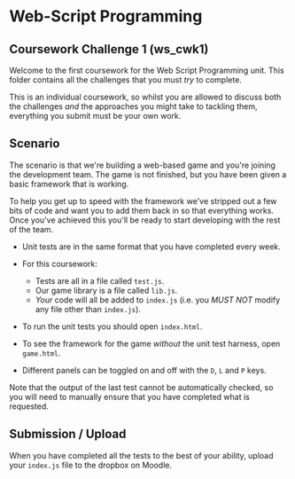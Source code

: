# Web-Script Programming
## Coursework Challenge 1 (ws_cwk1)

Welcome to the first coursework for the Web Script Programming unit.  This folder contains all the challenges that you must _try_ to complete.

This is an individual coursework, so whilst you are allowed to discuss both the challenges _and_ the approaches you might take to tackling them, everything you submit must be your own work.

## Scenario

The scenario is that we're building a web-based game and you're joining the development team.  The game is not finished, but you have been given a basic framework that is working.

To help you get up to speed with the framework we've stripped out a few bits of code and want you to add them back in so that everything works.  Once you've achieved this you'll be ready to start developing with the rest of the team.

* Unit tests are in the same format that you have completed every week.
* For this coursework:
  * Tests are all in a file called `test.js`.
  * Our game library is a file called `lib.js`.
  * *Your* code will all be added to `index.js` (i.e. you *MUST NOT* modify any file other than `index.js`).

* To run the unit tests you should open `index.html`.
* To see the framework for the game _without_ the unit test harness, open `game.html`.
* Different panels can be toggled on and off with the `D`, `L` and `P` keys.

Note that the output of the last test cannot be automatically checked, so you will need to manually ensure that you have completed what is requested.

## Submission / Upload
When you have completed all the tests to the best of your ability, upload your `index.js` file to the dropbox on Moodle.
